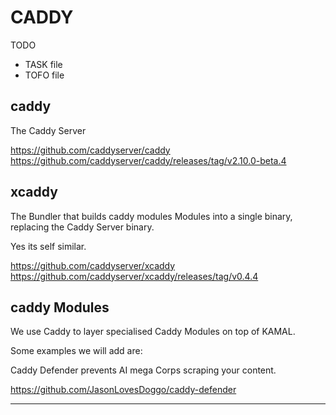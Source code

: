 # CADDY

TODO

- TASK file 
- TOFO file

## caddy

The Caddy Server

https://github.com/caddyserver/caddy
https://github.com/caddyserver/caddy/releases/tag/v2.10.0-beta.4


## xcaddy

The Bundler that builds caddy modules Modules into a single binary, replacing the Caddy Server binary.

Yes its self similar.

https://github.com/caddyserver/xcaddy
https://github.com/caddyserver/xcaddy/releases/tag/v0.4.4


## caddy Modules

We use Caddy to layer specialised Caddy Modules on top of KAMAL.

Some examples we will add are:

Caddy Defender prevents AI mega Corps scraping your content.

https://github.com/JasonLovesDoggo/caddy-defender

---









